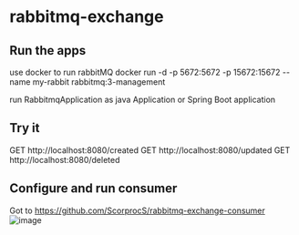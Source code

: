 # rabbitmq-exchange

## Run the apps
use docker to run rabbitMQ
docker run -d -p 5672:5672 -p 15672:15672 --name my-rabbit rabbitmq:3-management

run RabbitmqApplication as java Application or Spring Boot application

## Try it
GET http://localhost:8080/created
GET http://localhost:8080/updated
GET http://localhost:8080/deleted


## Configure and run consumer 
Got to https://github.com/ScorprocS/rabbitmq-exchange-consumer
![image](https://user-images.githubusercontent.com/17098005/163706890-2321452d-7a6e-41e9-a2cc-b26ec88ce7b7.png)



